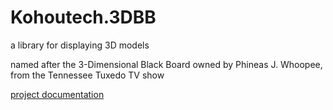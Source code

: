 # Kohoutech.3DBB

a library for displaying 3D models

named after the 3-Dimensional Black Board owned by Phineas J. Whoopee, from the Tennessee Tuxedo TV show 

<a href="https://kohoutech.github.io/Kohoutech.3DBB/">project documentation</a>
